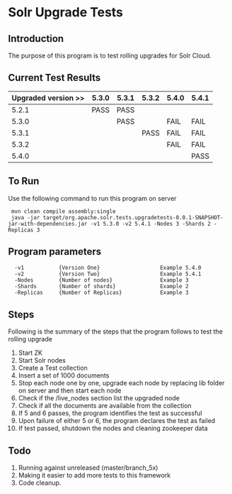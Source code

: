 # Solr Upgrade Tests
Introduction
------------

The purpose of this program is to test rolling upgrades for Solr Cloud.

Current Test Results
--------------------

| Upgraded version >> | 5.3.0 | 5.3.1 | 5.3.2 | 5.4.0 | 5.4.1 |
|---------------------|-------|-------|-------|-------|-------|
| 5.2.1               | PASS  | PASS  |       |       |       |
| 5.3.0               |       | PASS  |       | FAIL  | FAIL  |
| 5.3.1               |       |       | PASS  | FAIL  | FAIL  |
| 5.3.2               |       |       |       | FAIL  | FAIL  |
| 5.4.0               |       |       |       |       | PASS  |

To Run
------
    
Use the following command to run this program on server

     mvn clean compile assembly:single
     java -jar target/org.apache.solr.tests.upgradetests-0.0.1-SNAPSHOT-jar-with-dependencies.jar -v1 5.3.0 -v2 5.4.1 -Nodes 3 -Shards 2 -Replicas 3


Program parameters
------------------

      -v1           {Version One}                   Example 5.4.0
      -v2           {Version Two}                   Example 5.4.1
      -Nodes        {Number of nodes}               Example 3
      -Shards       {Number of shards}              Example 2
      -Replicas     {Number of Replicas}            Example 3

Steps
-----

Following is the summary of the steps that the program follows to test the rolling upgrade
    
1. Start ZK
2. Start Solr nodes 
3. Create a Test collection
4. Insert a set of 1000 documents
5. Stop each node one by one, upgrade each node by replacing lib folder on server and then start each node
6. Check if the /live_nodes section list the upgraded node
7. Check if all the documents are available from the collection
8. If 5 and 6 passes, the program identifies the test as successful
9. Upon failure of either 5 or 6, the program declares the test as failed
10. If test passed, shutdown the nodes and cleaning zookeeper data


Todo
----

1. Running against unreleased (master/branch_5x)
2. Making it easier to add more tests to this framework
3. Code cleanup.
